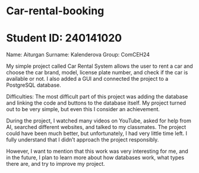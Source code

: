 # Car-rental-booking

# Student ID: 240141020
Name: Aiturgan
Surname: Kalenderova 
Group: ComCEH24


My simple project called Car Rental System allows the user to rent a car and choose the car brand, model, license plate number, and check if the car is available or not. I also added a GUI and connected the project to a PostgreSQL database.

Difficulties: The most difficult part of this project was adding the database and linking the code and buttons to the database itself. My project turned out to be very simple, but even this I consider an achievement.

During the project, I watched many videos on YouTube, asked for help from AI, searched different websites, and talked to my classmates. The project could have been much better, but unfortunately, I had very little time left. I fully understand that I didn’t approach the project responsibly.

However, I want to mention that this work was very interesting for me, and in the future, I plan to learn more about how databases work, what types there are, and try to improve my project.
